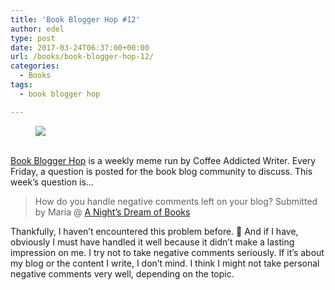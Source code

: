 ```yaml
---
title: 'Book Blogger Hop #12'
author: edel
type: post
date: 2017-03-24T06:37:00+00:00
url: /books/book-blogger-hop-12/
categories:
  - Books
tags:
  - book blogger hop

---
```

<figure><a rel="_nofollow" href="http://www.coffeeaddictedwriter.com/p/blog-page.html"><img src="https://i1.wp.com/3.bp.blogspot.com/-2bKizvp-A9w/WEjGAM4OjJI/AAAAAAAAV50/nU3xHQNtvSQQ8dRsB8OueG061E99KPrYACLcB/s1600/Book%2BBlogger%2BHop%2B%2528Final%2529.png?w=663&#038;ssl=1" data-recalc-dims="1" /></a></figure> 

<a rel="_nofollow" href="http://www.coffeeaddictedwriter.com/p/blog-page.html"></a>

<a rel="_nofollow" href="http://www.coffeeaddictedwriter.com/p/blog-page.html"><br /> </a><a rel="_nofollow" href="http://www.coffeeaddictedwriter.com/p/blog-page.html">Book Blogger Hop</a> is a weekly meme run by Coffee Addicted Writer. Every Friday, a question is posted for the book blog community to discuss. This week&#8217;s question is&#8230;

> How do you handle negative comments left on your blog? Submitted by Maria @ [A Night&#8217;s Dream of Books][1]

Thankfully, I haven&#8217;t encountered this problem before. 🙂 And if I have, obviously I must have handled it well because it didn&#8217;t make a lasting impression on me. I try not to take negative comments seriously. If it&#8217;s about my blog or the content I write, I don&#8217;t mind. I think I might not take personal negative comments very well, depending on the topic.

 [1]: https://anightsdreamofbooks.blogspot.com/